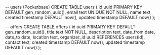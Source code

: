-- users (Pocketbase)
CREATE TABLE users (
  id uuid PRIMARY KEY DEFAULT gen_random_uuid(),
  email text UNIQUE NOT NULL,
  name text,
  created timestamp DEFAULT now(),
  updated timestamp DEFAULT now()
);

-- offers
CREATE TABLE offers (
  id uuid PRIMARY KEY DEFAULT gen_random_uuid(),
  title text NOT NULL,
  description text,
  date_from date,
  date_to date,
  location text,
  organizer_id uuid REFERENCES users(id),
  contact text,
  created timestamp DEFAULT now(),
  updated timestamp DEFAULT now()
);